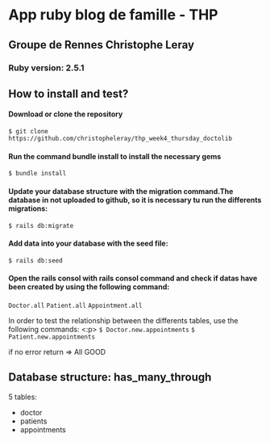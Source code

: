 <!DOCTYPE html>
<html>
<body>
  <div>
  <h1>App ruby blog de famille - THP</h1>
    <h2>Groupe de Rennes Christophe Leray</h2>
      <h3>Ruby version: 2.5.1</h3>
   <h2>How to install and test?</h2>
      <h4>Download or clone the repository</h4>
        <code>$ git clone https://github.com/christopheleray/thp_week4_thursday_doctolib</code>
      <h4>Run the command bundle install to install the necessary gems</h4>
        <code>$ bundle install</code>
      <h4>Update your database structure with the migration command.The database in not uploaded to github, so it is necessary tu run the differents migrations:</h4>
        <code>$ rails db:migrate</code> 
      <h4>Add data into your database with the seed file:</h4>
        <code>$ rails db:seed</code>
      <h4>Open the rails consol with rails consol command and check if datas have been created by using the following command:</h4>
        <code>Doctor.all</code>
        <code>Patient.all</code>
        <code>Appointment.all</code>
        <p>In order to test the relationship between the differents tables, use the following commands: <:p>
        <code>$ Doctor.new.appointments</code>
        <code>$ Patient.new.appointments</code>
        <p> if no error return => All GOOD</p>
      </div>
      <div>
        <h2>Database structure: has_many_through</h3>
        <p>5 tables:</p>
        <ul> 
          <li>doctor</li>
          <li>patients</li>
          <li>appointments</li>
        </ul>
     </div>
</body>
</html>
